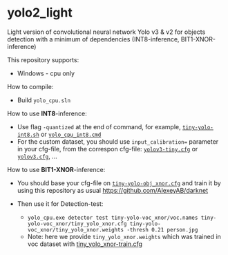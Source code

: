 # yolo2_light
Light version of convolutional neural network Yolo v3 & v2 for objects detection with a minimum of dependencies (INT8-inference, BIT1-XNOR-inference)

This repository supports:

* Windows - cpu only

How to compile:
* Build `yolo_cpu.sln`
    
How to use **INT8**-inference:
* Use flag `-quantized` at the end of command, for example, [`tiny-yolo-int8.sh`](https://github.com/AlexeyAB/yolo2_light/blob/master/bin/tiny-yolo-int8.sh) or [`yolo_cpu_int8.cmd`](https://github.com/AlexeyAB/yolo2_light/blob/master/bin/yolo_cpu_int8.cmd)
* For the custom dataset, you should use `input_calibration=` parameter in your cfg-file, from the correspon cfg-file: [`yolov3-tiny.cfg`](https://github.com/AlexeyAB/yolo2_light/blob/29905072f194ee86fdeed6ff2d12fed818712411/bin/yolov3-tiny.cfg#L25) or [`yolov3.cfg`](https://github.com/AlexeyAB/yolo2_light/blob/29905072f194ee86fdeed6ff2d12fed818712411/bin/yolov3.cfg#L25), ...

How to use **BIT1-XNOR**-inference:
* You should base your cfg-file on [`tiny-yolo-obj_xnor.cfg`](https://github.com/AlexeyAB/yolo2_light/blob/master/bin/tiny-yolo-obj_xnor.cfg) and train it by using this repository as usual https://github.com/AlexeyAB/darknet

* Then use it for Detection-test:
    * `yolo_cpu.exe detector test tiny-yolo-voc_xnor/voc.names tiny-yolo-voc_xnor/tiny_yolo_xnor.cfg tiny-yolo-voc_xnor/tiny_yolo_xnor.weights -thresh 0.21 person.jpg`
	* Note: here we provide `tiny_yolo_xnor.weights` which was trained in voc dataset with [tiny_yolo_xnor-train.cfg](bin/tiny-yolo-voc_xnor/tiny_yolo_xnor-train.cfg)